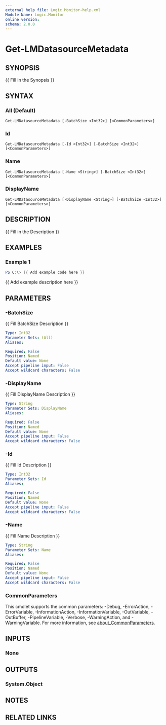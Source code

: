 ```yaml
---
external help file: Logic.Monitor-help.xml
Module Name: Logic.Monitor
online version:
schema: 2.0.0
---
```


# Get-LMDatasourceMetadata

## SYNOPSIS
{{ Fill in the Synopsis }}

## SYNTAX

### All (Default)
```
Get-LMDatasourceMetadata [-BatchSize <Int32>] [<CommonParameters>]
```

### Id
```
Get-LMDatasourceMetadata [-Id <Int32>] [-BatchSize <Int32>] [<CommonParameters>]
```

### Name
```
Get-LMDatasourceMetadata [-Name <String>] [-BatchSize <Int32>] [<CommonParameters>]
```

### DisplayName
```
Get-LMDatasourceMetadata [-DisplayName <String>] [-BatchSize <Int32>] [<CommonParameters>]
```

## DESCRIPTION
{{ Fill in the Description }}

## EXAMPLES

### Example 1
```powershell
PS C:\> {{ Add example code here }}
```

{{ Add example description here }}

## PARAMETERS

### -BatchSize
{{ Fill BatchSize Description }}

```yaml
Type: Int32
Parameter Sets: (All)
Aliases:

Required: False
Position: Named
Default value: None
Accept pipeline input: False
Accept wildcard characters: False
```

### -DisplayName
{{ Fill DisplayName Description }}

```yaml
Type: String
Parameter Sets: DisplayName
Aliases:

Required: False
Position: Named
Default value: None
Accept pipeline input: False
Accept wildcard characters: False
```

### -Id
{{ Fill Id Description }}

```yaml
Type: Int32
Parameter Sets: Id
Aliases:

Required: False
Position: Named
Default value: None
Accept pipeline input: False
Accept wildcard characters: False
```

### -Name
{{ Fill Name Description }}

```yaml
Type: String
Parameter Sets: Name
Aliases:

Required: False
Position: Named
Default value: None
Accept pipeline input: False
Accept wildcard characters: False
```

### CommonParameters
This cmdlet supports the common parameters: -Debug, -ErrorAction, -ErrorVariable, -InformationAction, -InformationVariable, -OutVariable, -OutBuffer, -PipelineVariable, -Verbose, -WarningAction, and -WarningVariable. For more information, see [about_CommonParameters](http://go.microsoft.com/fwlink/?LinkID=113216).

## INPUTS

### None
## OUTPUTS

### System.Object
## NOTES

## RELATED LINKS

